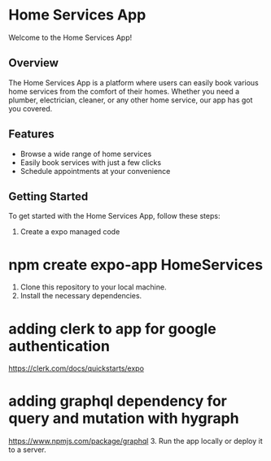 # Home Services App

Welcome to the Home Services App!

## Overview
The Home Services App is a platform where users can easily book various home services from the comfort of their homes. Whether you need a plumber, electrician, cleaner, or any other home service, our app has got you covered.

## Features
- Browse a wide range of home services
- Easily book services with just a few clicks
- Schedule appointments at your convenience

## Getting Started
To get started with the Home Services App, follow these steps:
1. Create a expo managed code 
#  npm create expo-app HomeServices
1. Clone this repository to your local machine.
2. Install the necessary dependencies.
#  adding clerk to app for google authentication
   https://clerk.com/docs/quickstarts/expo
#   adding graphql dependency for query and mutation with hygraph  
   https://www.npmjs.com/package/graphql
3. Run the app locally or deploy it to a server.


